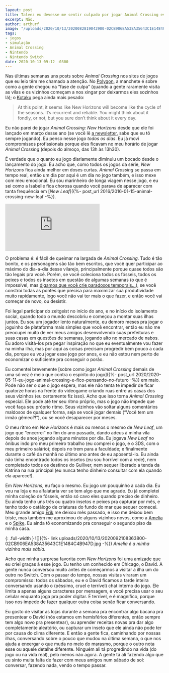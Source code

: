 ```yaml
---
layout: post
title: Talvez eu devesse me sentir culpado por jogar Animal Crossing esse tempo todo?
excerpt: Não.
author: arthurf
image: "/uploads/2020/10/13/2020082819042900-02CB906EA538A35643C1E1484C4B947D.jpg"
tags:
- jogos
- simulação
- Animal Crossing
- Nintendo
- Nintendo Switch
date: 2020-10-13 09:12 -0300
---
```

Nas últimas semanas uns posts sobre *Animal Crossing* nos sites de jogos que eu leio têm me chamado a atenção. No [Polygon](https://www.polygon.com/2020/9/18/21445211/animal-crossing-new-horizons-guilt-trip-nintendo-email), a manchete é sobre como a gente chegou na “fase de culpa” (quando a gente raramente visita as vilas e os vizinhos começam a nos xingar por deixarmos eles sozinhos lá); o [Kotaku](https://kotaku.com/animal-crossing-new-horizons-six-months-later-1845146991) pega ainda mais pesado:

> At this point, it seems like New Horizons will become like the cycle of the seasons. It’s recurrent and reliable. You might think about it fondly, or not, but you sure don’t think about it every day.

Eu não parei de jogar *Animal Crossing: New Horizons* desde que ele foi lançado em março desse ano (se você lê [a newsletter](https://tinyletter.com/paomortadela), sabe que eu tô sempre jogando). Eu penso nesse jogo *todos os dias*. Eu já movi compromissos profissionais porque eles ficavam no meu horário de jogar *Animal Crossing* (depois do almoço, das 13h às 13h30).

É verdade que o quanto eu jogo diariamente diminuiu um bocado desde o lançamento do jogo. Eu acho que, como todos os jogos da série, *New Horizons* fica ainda melhor em doses curtas. *Animal Crossing* se passa em tempo real, então um dia por aqui é um dia no jogo também, e isso mexe com meu emocional. Eu sou marinheiro de longa viagem nesse jogo, e eu sei como a Isabelle fica chorosa quando você parava de aparecer com tanta frequência em [*New Leaf*]({%- post_url 2016/2016-01-15-animal-crossing-new-leaf -%}).

<iframe class="full-width" src="https://www.youtube.com/embed/_PiSliW4E0E" frameborder="0" allow="accelerometer; autoplay; clipboard-write; encrypted-media; gyroscope; picture-in-picture" allowfullscreen></iframe>

O problema é: é fácil de queimar na largada de *Animal Crossing*. Tudo é tão bonito, e os personagens são tão bem escritos, que você quer participar ao máximo do dia-a-dia desse vilarejo, principalmente porque quase todos são tão legais pra você. Porém, se você coleciona todos os fósseis, todos os peixes e todos os insetos em questão de algumas semanas (o que é impossível, mas [digamos que você crie paradoxos temporais…](https://www.ign.com/wikis/animal-crossing-new-horizons/Time_Travel_Guide)), se você constroi todas as pontes que precisa para maximizar sua produtividade muito rapidamente, logo você não vai ter mais o que fazer, e então você vai começar de novo, ou desistir.

Foi legal participar do zeitgeist no início do ano, e no início do isolamento social, quando todo o mundo descobriu e começou a montar suas ilhas juntos. Eu sou um jogador lento naturalmente, eu demoro meses pra jogar o joguinho de plataforma mais simples que você encontrar, então eu não me preocupei muito de ver meus amigos desenvolvendo suas prefeituras e suas casas em questões de semanas, jogando alto no mercado de nabos. Eu adoro visitá-los pra pegar inspiração no que eu eventualmente vou fazer na minha ilha, mas por aqui as coisas precisam progredir bem pouco a cada dia, porque eu vou jogar esse jogo por anos, e eu não estou nem perto de economizar o suficiente pra conseguir o porão.

Eu comentei brevemente [sobre como jogar *Animal Crossing* demais de uma só vez é meio que contra o espírito do jogo]({%- post_url 2020/2020-05-11-eu-jogo-animal-crossing-e-fico-pensando-no-futuro -%}) em maio. Pode não ser o que o jogo espera, mas ele não tenta te impedir de ficar quatorze horas na frente do videogame criando ruas entre as casas dos seus vizinhos (eu certamente fiz isso). Acho que isso torna *Animal Crossing* especial. Ele pode até ter seu ritmo próprio, mas o jogo não impede que você faça seu próprio ritmo. Seus vizinhos vão soltar alguns comentários maldosos de qualquer forma, seja se você jogar demais (“Você tem um irmão gêmeo?!”), ou se você desaparecer por meses.

O meu ritmo em *New Horizons* é mais ou menos o mesmo de *New Leaf*, um jogo que “encerrei” no fim do ano passado, dando adeus à minha vila depois de anos jogando alguns minutos por dia. Eu jogava *New Leaf* no ônibus indo pro meu primeiro trabalho (eu comprei o jogo, e o 3DS, com o meu primeiro salário); depois no trem para a faculdade; e finalmente durante o café da manhã no último ano antes de eu aposentá-lo. Eu ainda não tinha encontrado todos os insetos (eu sou horrível com a rede), nem completado todos os destinos do Gulliver, nem sequer liberado a tenda da Katrina na rua principal (eu nunca tenho dinheiro consultar com ela quando ela aparece!).

Em *New Horizons*, eu faço o mesmo. Eu jogo um pouquinho a cada dia. Eu vou na loja e na alfaiataria ver se tem algo que me agrade. Eu já completei minha coleção de fósseis, então só cavo eles quando preciso de dinheiro. Eu ainda tenho uns três ou quatro insetos e peixes pra capturar por mês, e tenho todo o catálogo de criaturas do fundo do mar que sequer comecei. Meu grande amigo [Erik](https://nookipedia.com/wiki/Erik) me deixou mês passado, e isso me deixou bem triste, mas também me aproximou de alguns vizinhos novos, como a [Amelia](https://nookipedia.com/wiki/Amelia) e o [Spike](https://nookipedia.com/wiki/Spike). Eu ainda tô economizando pra conseguir o segundo piso da minha casa.

{: .full-width }
![]({%- link uploads/2020/10/13/2020092108363800-02CB906EA538A35643C1E1484C4B947D.jpg -%})
_Amelia é a minha vizinha mais sábia._

Acho que minha surpresa favorita com *New Horizons* foi uma amizade que eu criei graças à esse jogo. Eu tenho um conhecido em Chicago, o David. A gente nunca conversou muito antes de começarmos a visitar a ilha um do outro no Switch. Com o passar do tempo, nossas visitas viraram um compromisso: todos os sábados, eu e o David ficamos a tarde inteira conversando usando o (péssimo, cruel e terrível) chat interno do jogo. Ele limita a apenas alguns caracteres por mensagem, e você precisa usar o seu celular enquanto joga pra poder digitar. É terrível, e é magnífico, porque isso nos impede de fazer qualquer outra coisa senão ficar conversando.

Eu gosto de visitar as lojas durante a semana pra encontrar algo bacana pra presentear o David (nós estamos em hemisférios diferentes, então sempre tem algo novo pra presentear), ou aprender receitas novas pra dar algo completamente aleatório, ou capturar um inseto que ele ainda não pode ter por causa do clima diferente. E então a gente fica, caminhando por nossas ilhas, conversando sobre o pouco que mudou na última semana, o que nos ajuda a enxergar o que muda no meio do marasmo, porque o outro nota esse ou aquele detalhe diferente. Ninguém ali tá progredindo na vida (do jogo ou na vida real), pelo menos não agora. A gente tá ali fazendo algo que eu sinto muita falta de fazer com meus amigos num sábado de sol: conversar, fazendo nada, vendo o tempo passar.
